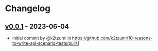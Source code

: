 # Changelog

## [v0.0.1](https://github.com/k2tzumi/10-reasons-to-write-api-scenario-tests/commits/v0.0.1) - 2023-06-04
- Initial commit by @k2tzumi in https://github.com/k2tzumi/10-reasons-to-write-api-scenario-tests/pull/1
